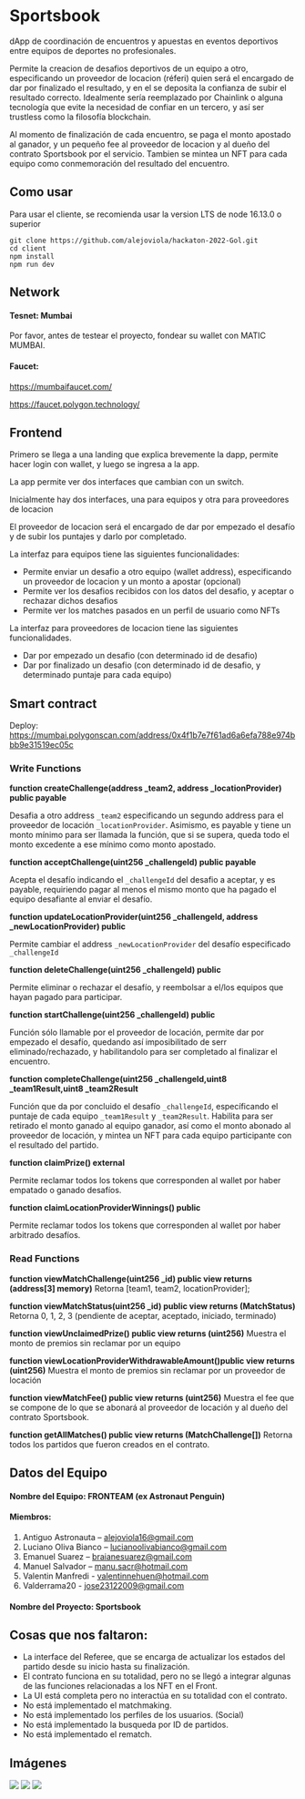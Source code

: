 # Sportsbook

dApp de coordinación de encuentros y apuestas en eventos deportivos entre equipos de deportes no profesionales.

Permite la creacion de desafios deportivos de un equipo a otro, especificando un proveedor de locacion (réferi) quien será el encargado de dar por finalizado el resultado, y en el se deposita la confianza de subir el resultado correcto. Idealmente sería reemplazado por Chainlink o alguna tecnología que evite la necesidad de confiar en un tercero, y así ser trustless como la filosofía blockchain.

Al momento de finalización de cada encuentro, se paga el monto apostado al ganador, y un pequeño fee al proveedor de locacion y al dueño del contrato Sportsbook por el servicio. Tambien se mintea un NFT para cada equipo como conmemoración del resultado del encuentro.

## Como usar

Para usar el cliente, se recomienda usar la version LTS de node 16.13.0 o superior

```
git clone https://github.com/alejoviola/hackaton-2022-Gol.git
cd client
npm install
npm run dev
```

## Network
#### Tesnet: Mumbai

Por favor, antes de testear el proyecto, fondear su wallet con MATIC MUMBAI.

#### Faucet:
https://mumbaifaucet.com/

https://faucet.polygon.technology/


## Frontend

Primero se llega a una landing que explica brevemente la dapp, permite hacer login con wallet, y luego se ingresa a la app.

La app permite ver dos interfaces que cambian con un switch.

Inicialmente hay dos interfaces, una para equipos y otra para proveedores de locacion

El proveedor de locacion será el encargado de dar por empezado el desafío y de subir los puntajes y darlo por completado.

La interfaz para equipos tiene las siguientes funcionalidades:

- Permite enviar un desafio a otro equipo (wallet address), especificando un proveedor de locacion y un monto a apostar (opcional)
- Permite ver los desafios recibidos con los datos del desafio, y aceptar o rechazar dichos desafios
- Permite ver los matches pasados en un perfil de usuario como NFTs

La interfaz para proveedores de locacion tiene las siguientes funcionalidades.

- Dar por empezado un desafio (con determinado id de desafio)
- Dar por finalizado un desafio (con determinado id de desafio, y determinado puntaje para cada equipo)

## Smart contract

Deploy: https://mumbai.polygonscan.com/address/0x4f1b7e7f61ad6a6efa788e974bbb9e31519ec05c

### Write Functions

**function createChallenge(address \_team2, address \_locationProvider) public payable**

Desafia a otro address `_team2` especificando un segundo address para el proveedor de locación `_locationProvider`. Asimismo, es payable y tiene un monto mínimo para ser llamada la función, que si se supera, queda todo el monto excedente a ese mínimo como monto apostado.

**function acceptChallenge(uint256 \_challengeId) public payable**

Acepta el desafío indicando el `_challengeId` del desafio a aceptar, y es payable, requiriendo pagar al menos el mismo monto que ha pagado el equipo desafiante al enviar el desafío.

**function updateLocationProvider(uint256 \_challengeId, address \_newLocationProvider) public**

Permite cambiar el address `_newLocationProvider` del desafío especificado `_challengeId`

**function deleteChallenge(uint256 \_challengeId) public**

Permite eliminar o rechazar el desafío, y reembolsar a el/los equipos que hayan pagado para participar.

**function startChallenge(uint256 \_challengeId) public**

Función sólo llamable por el proveedor de locación, permite dar por empezado el desafío, quedando así imposibilitado de serr eliminado/rechazado, y habilitandolo para ser completado al finalizar el encuentro.

**function completeChallenge(uint256 \_challengeId,uint8 \_team1Result,uint8 \_team2Result**

Función que da por concluido el desafío `_challengeId`, específicando el puntaje de cada equipo `_team1Result` y `_team2Result`. Habilita para ser retirado el monto ganado al equipo ganador, así como el monto abonado al proveedor de locación, y mintea un NFT para cada equipo participante con el resultado del partido.

**function claimPrize() external**

Permite reclamar todos los tokens que corresponden al wallet por haber empatado o ganado desafíos.

**function claimLocationProviderWinnings() public**

Permite reclamar todos los tokens que corresponden al wallet por haber arbitrado desafíos.

### Read Functions

**function viewMatchChallenge(uint256 \_id) public view returns (address[3] memory)**
Retorna [team1, team2, locationProvider];

**function viewMatchStatus(uint256 \_id) public view returns (MatchStatus)**
Retorna 0, 1, 2, 3
(pendiente de aceptar, aceptado, iniciado, terminado)

**function viewUnclaimedPrize() public view returns (uint256)**
Muestra el monto de premios sin reclamar por un equipo

**function viewLocationProviderWithdrawableAmount()public view returns (uint256)**
Muestra el monto de premios sin reclamar por un proveedor de locación

**function viewMatchFee() public view returns (uint256)**
Muestra el fee que se compone de lo que se abonará al proveedor de locación y al dueño del contrato Sportsbook.

**function getAllMatches() public view returns (MatchChallenge[])**
Retorna todos los partidos que fueron creados en el contrato.

## Datos del Equipo
#### Nombre del Equipo: FRONTEAM (ex Astronaut Penguin)
#### Miembros:
1.	Antiguo Astronauta – alejoviola16@gmail.com
2.	Luciano Oliva Bianco – lucianoolivabianco@gmail.com
3.	Emanuel Suarez – braianesuarez@gmail.com
4.	Manuel Salvador – manu.sacr@hotmail.com
5.	Valentin Manfredi - valentinnehuen@hotmail.com
6.	Valderrama20 - jose23122009@gmail.com
 
#### Nombre del Proyecto: Sportsbook

## Cosas que nos faltaron:
- La interface del Referee, que se encarga de actualizar los estados del partido desde su inicio hasta su finalización.
- El contrato funciona en su totalidad, pero no se llegó a integrar algunas de las funciones relacionadas a los NFT en el Front.
- La UI está completa pero no interactúa en su totalidad con el contrato.
- No está implementado el matchmaking.
- No está implementado los perfiles de los usuarios. (Social)
- No está implementado la busqueda por ID de partidos.
- No está implementado el rematch.

## Imágenes
<img src="./concepto/front-reference/newchallenge.png" />
<img src="./concepto/front-reference/landing.png" />
<img src="./concepto/front-reference/acceptdecline.png" />
